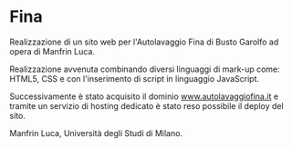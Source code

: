 # Fina

Realizzazione di un sito web per l'Autolavaggio Fina di Busto Garolfo ad opera di Manfrin Luca.

Realizzazione avvenuta combinando diversi linguaggi di mark-up come: HTML5, CSS e con l'inserimento di script in linguaggio JavaScript.

Successivamente è stato acquisito il dominio www.autolavaggiofina.it e tramite un servizio di hosting dedicato è stato reso possibile il deploy del sito.

Manfrin Luca, Università degli Studi di Milano.
